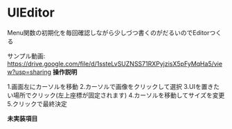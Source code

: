 # UIEditor
Menu関数の初期化を毎回確認しながら少しづつ書くのがだるいのでEditorつくる

サンプル動画:
https://drive.google.com/file/d/1ssteLvSUZNSS71RXPyjzisX5pFyMqHa5/view?usp=sharing
**操作説明**

1.画面左にカーソルを移動
2.カーソルで画像をクリックして選択
3.UIを置きたい場所でクリック(左上座標が固定されます)
4.カーソルを移動してサイズを変更
5.クリックで最終決定

**未実装項目**




